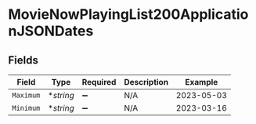# MovieNowPlayingList200ApplicationJSONDates


## Fields

| Field              | Type               | Required           | Description        | Example            |
| ------------------ | ------------------ | ------------------ | ------------------ | ------------------ |
| `Maximum`          | **string*          | :heavy_minus_sign: | N/A                | 2023-05-03         |
| `Minimum`          | **string*          | :heavy_minus_sign: | N/A                | 2023-03-16         |